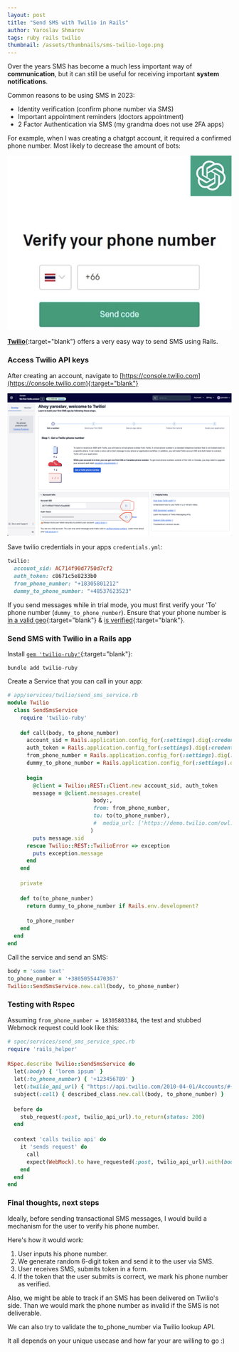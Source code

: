 ```yaml
---
layout: post
title: "Send SMS with Twilio in Rails"
author: Yaroslav Shmarov
tags: ruby rails twilio
thumbnail: /assets/thumbnails/sms-twilio-logo.png
---
```


Over the years SMS has become a much less important way of **communication**, but it can still be useful for receiving important **system notifications**.

Common reasons to be using SMS in 2023:
- Identity verification (confirm phone number via SMS)
- Important appointment reminders (doctors appointment)
- 2 Factor Authentication via SMS (my grandma does not use 2FA apps)

For example, when I was creating a chatgpt account, it required a confirmed phone number. Most likely to decrease the amount of bots:

![sms-verify-chatgpt.png](/assets/images/sms-verify-chatgpt.png)

[**Twilio**](https://www.twilio.com/docs/libraries/ruby){:target="blank"} offers a very easy way to send SMS using Rails.

### Access Twilio API keys

After creating an account, navigate to [https://console.twilio.com](https://console.twilio.com){:target="blank"}

![sms-twilio-api-keys.png](/assets/images/sms-twilio-api-keys.png)

Save twilio credentials in your apps `credentials.yml`:

```ruby
twilio:
  account_sid: AC714f90d7750d7cf2
  auth_token: c8671c5e8233b0
  from_phone_number: "+18305801212"
  dummy_to_phone_number: "+48537623523"
```

If you send messages while in trial mode, you must first verify your 'To' phone number (`dummy_to_phone_number`). Ensure that your phone number is [in a valid geo](https://console.twilio.com/?frameUrl=/console/sms/settings/geo-permissions){:target="blank"} & [is verified](https://console.twilio.com/us1/develop/phone-numbers/manage/verified){:target="blank"}.

### Send SMS with Twilio in a Rails app

Install [`gem 'twilio-ruby'`](https://github.com/twilio/twilio-ruby){:target="blank"}:

```shell
bundle add twilio-ruby
```

Create a Service that you can call in your app:

```ruby
# app/services/twilio/send_sms_service.rb
module Twilio
  class SendSmsService
    require 'twilio-ruby'

    def call(body, to_phone_number)
      account_sid = Rails.application.config_for(:settings).dig(:credentials, :twilio, :account_sid)
      auth_token = Rails.application.config_for(:settings).dig(:credentials, :twilio, :auth_token)
      from_phone_number = Rails.application.config_for(:settings).dig(:credentials, :twilio, :from_phone_number)
      dummy_to_phone_number = Rails.application.config_for(:settings).dig(:credentials, :twilio, :dummy_to_phone_number)

      begin
        @client = Twilio::REST::Client.new account_sid, auth_token
        message = @client.messages.create(
                           body:,
                           from: from_phone_number,
                           to: to(to_phone_number),
                           #  media_url: ['https://demo.twilio.com/owl.png'] # MMS example
                          )
        puts message.sid
      rescue Twilio::REST::TwilioError => exception
        puts exception.message
      end
    end

    private

    def to(to_phone_number)
      return dummy_to_phone_number if Rails.env.development?

      to_phone_number
    end
  end
end
```

Call the service and send an SMS:

```ruby
body = 'some text'
to_phone_number = '+38050554470367'
Twilio::SendSmsService.new.call(body, to_phone_number)
```

### Testing with Rspec

Assuming `from_phone_number = 18305803384`, the test and stubbed Webmock request could look like this:

```ruby
# spec/services/send_sms_service_spec.rb
require 'rails_helper'

RSpec.describe Twilio::SendSmsService do
  let(:body) { 'lorem ipsum' }
  let(:to_phone_number) { '+123456789' }
  let(:twilio_api_url) { "https://api.twilio.com/2010-04-01/Accounts/#{Rails.application.config_for(:settings).dig(:credentials, :twilio, :account_sid)}/Messages.json" }
  subject(:call) { described_class.new.call(body, to_phone_number) }

  before do
    stub_request(:post, twilio_api_url).to_return(status: 200)
  end

  context 'calls twilio api' do
    it 'sends request' do
      call
      expect(WebMock).to have_requested(:post, twilio_api_url).with(body: 'Body=lorem+ipsum&From=%2B18305803384&To=%2B123456789')
    end
  end
end
```

### Final thoughts, next steps

Ideally, before sending transactional SMS messages, I would build a mechanism for the user to verify his phone number.

Here's how it would work:
1. User inputs his phone number.
2. We generate random 6-digit token and send it to the user via SMS.
3. User receives SMS, submits token in a form.
4. If the token that the user submits is correct, we mark his phone number as verified.

Also, we might be able to track if an SMS has been delivered on Twilio's side. Than we would mark the phone number as invalid if the SMS is not deliverable.

We can also try to validate the to_phone_number via Twilio lookup API.

It all depends on your unique usecase and how far your are willing to go :)
